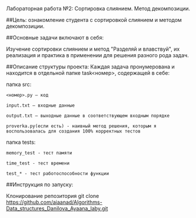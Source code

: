 Лабораторная работа №2: Сортировка слиянием. Метод декомпозиции.

##Цель: ознакомление студента с сортировкой слиянием и методом декомпозиции.

##Основные задачи включают в себя:

 Изучение сортировки слиянием и метод "Разделяй и влавствуй", их реализация и практика в применении для решения разного рода задач.


##Описание структуры проекта:
 Каждая задача пронумерована и находится в отдельной папке task<номер>, содержащей в себе:

папка src:

    <номер>.py — код
 
    input.txt — входные данные
 
    output.txt — выходные данные в соответствующем входным порядке

    proverka.py(если есть) - наивный метод решения, которым я воспользовалась для создания 100% корректных тестов

папка tests:

    memory_test - тест памяти

    time_test - тест времени

    test_* - тест работоспособности функции

##Инструкция по запуску:

Клонирование репозитория
git clone https://github.com/aiaanad/Algorithms-Data_structures_Danilova_Ayaana_laby.git






